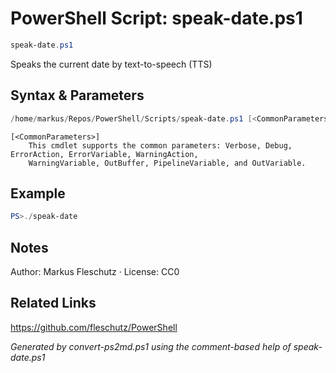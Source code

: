 # PowerShell Script: speak-date.ps1
```powershell
speak-date.ps1
```

Speaks the current date by text-to-speech (TTS)

## Syntax & Parameters
```powershell
/home/markus/Repos/PowerShell/Scripts/speak-date.ps1 [<CommonParameters>]
```

```
[<CommonParameters>]
    This cmdlet supports the common parameters: Verbose, Debug, ErrorAction, ErrorVariable, WarningAction, 
    WarningVariable, OutBuffer, PipelineVariable, and OutVariable.
```

## Example
```powershell
PS>./speak-date
```


## Notes
Author: Markus Fleschutz · License: CC0

## Related Links
https://github.com/fleschutz/PowerShell

*Generated by convert-ps2md.ps1 using the comment-based help of speak-date.ps1*
